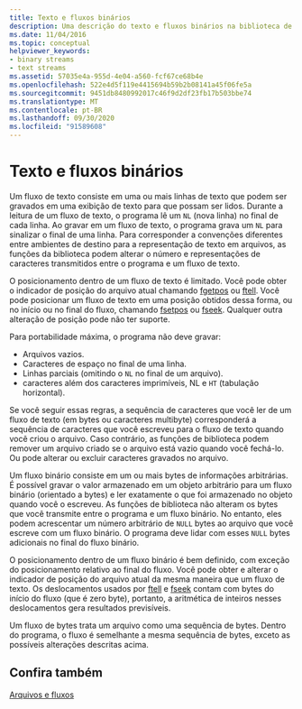 ```yaml
---
title: Texto e fluxos binários
description: Uma descrição do texto e fluxos binários na biblioteca de tempo de execução do Microsoft C.
ms.date: 11/04/2016
ms.topic: conceptual
helpviewer_keywords:
- binary streams
- text streams
ms.assetid: 57035e4a-955d-4e04-a560-fcf67ce68b4e
ms.openlocfilehash: 522e4d5f119e4415694b59b2b08141a45f06fe5a
ms.sourcegitcommit: 9451db8480992017c46f9d2df23fb17b503bbe74
ms.translationtype: MT
ms.contentlocale: pt-BR
ms.lasthandoff: 09/30/2020
ms.locfileid: "91589608"
---
```

# <a name="text-and-binary-streams"></a>Texto e fluxos binários

Um fluxo de texto consiste em uma ou mais linhas de texto que podem ser gravados em uma exibição de texto para que possam ser lidos. Durante a leitura de um fluxo de texto, o programa lê um `NL` (nova linha) no final de cada linha. Ao gravar em um fluxo de texto, o programa grava um `NL` para sinalizar o final de uma linha. Para corresponder a convenções diferentes entre ambientes de destino para a representação de texto em arquivos, as funções da biblioteca podem alterar o número e representações de caracteres transmitidos entre o programa e um fluxo de texto.

O posicionamento dentro de um fluxo de texto é limitado. Você pode obter o indicador de posição do arquivo atual chamando [fgetpos](../c-runtime-library/reference/fgetpos.md) ou [ftell](../c-runtime-library/reference/ftell-ftelli64.md). Você pode posicionar um fluxo de texto em uma posição obtidos dessa forma, ou no início ou no final do fluxo, chamando [fsetpos](../c-runtime-library/reference/fsetpos.md) ou [fseek](../c-runtime-library/reference/fseek-fseeki64.md). Qualquer outra alteração de posição pode não ter suporte.

Para portabilidade máxima, o programa não deve gravar:

- Arquivos vazios.
- Caracteres de espaço no final de uma linha.
- Linhas parciais (omitindo o `NL` no final de um arquivo).
- caracteres além dos caracteres imprimíveis, NL e `HT` (tabulação horizontal).

Se você seguir essas regras, a sequência de caracteres que você ler de um fluxo de texto (em bytes ou caracteres multibyte) corresponderá a sequência de caracteres que você escreveu para o fluxo de texto quando você criou o arquivo. Caso contrário, as funções de biblioteca podem remover um arquivo criado se o arquivo está vazio quando você fechá-lo. Ou pode alterar ou excluir caracteres gravados no arquivo.

Um fluxo binário consiste em um ou mais bytes de informações arbitrárias. É possível gravar o valor armazenado em um objeto arbitrário para um fluxo binário (orientado a bytes) e ler exatamente o que foi armazenado no objeto quando você o escreveu. As funções de biblioteca não alteram os bytes que você transmite entre o programa e um fluxo binário. No entanto, eles podem acrescentar um número arbitrário de `NULL` bytes ao arquivo que você escreve com um fluxo binário. O programa deve lidar com esses `NULL` bytes adicionais no final do fluxo binário.

O posicionamento dentro de um fluxo binário é bem definido, com exceção do posicionamento relativo ao final do fluxo. Você pode obter e alterar o indicador de posição do arquivo atual da mesma maneira que um fluxo de texto. Os deslocamentos usados por [ftell](../c-runtime-library/reference/ftell-ftelli64.md) e [fseek](../c-runtime-library/reference/fseek-fseeki64.md) contam com bytes do início do fluxo (que é zero byte), portanto, a aritmética de inteiros nesses deslocamentos gera resultados previsíveis.

Um fluxo de bytes trata um arquivo como uma sequência de bytes. Dentro do programa, o fluxo é semelhante a mesma sequência de bytes, exceto as possíveis alterações descritas acima.

## <a name="see-also"></a>Confira também

[Arquivos e fluxos](../c-runtime-library/files-and-streams.md)

